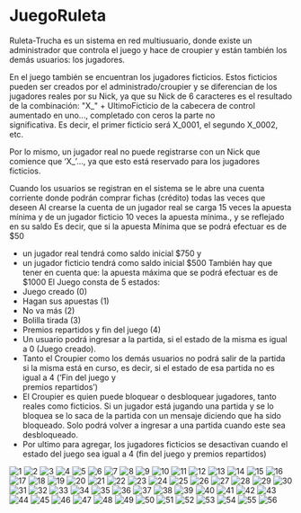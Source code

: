 # JuegoRuleta

  Ruleta-Trucha es un sistema en red multiusuario, donde existe un administrador que controla el juego y hace de croupier y están también los demás usuarios: los jugadores.
  
  En el juego también se encuentran los jugadores ficticios. Estos ficticios pueden ser creados por el administrado/croupier y se diferencian de los jugadores reales por su       Nick, ya que su Nick de 6 caracteres es el resultado de la combinación: "X_" + UltimoFicticio de la cabecera de control aumentado en uno..., completado con ceros la parte no  
  significativa. Es decir, el primer ficticio será X_0001, el segundo X_0002, etc. 
  
  Por lo mismo, un jugador real no puede registrarse con un Nick que comience que ‘X_’…, ya que esto está reservado para los jugadores ficticios.
  
  Cuando los usuarios se registran en el sistema se le abre una cuenta corriente donde podrán comprar fichas (crédito) todas las veces que deseen
  Al crearse la cuenta de un jugador real se carga 15 veces la apuesta mínima y de un jugador ficticio 10 veces la apuesta mínima., y se reflejado en su saldo
  Es decir, que si la apuesta Mínima que se podrá efectuar es de $50
  * un jugador real tendrá como saldo inicial $750 y 
  * un jugador ficticio tendrá como saldo inicial $500
  También hay que tener en cuenta que: la apuesta máxima que se podrá efectuar es de $1000
  El Juego consta de 5 estados: 
  * Juego creado (0) 
  * Hagan sus apuestas (1) 
  * No va más (2)
  * Bolilla tirada (3) 
  * Premios repartidos y fin del juego (4)
  * Un usuario podrá ingresar a la partida, si el estado de la misma es igual a 0 (Juego creado).                                                              
  * Tanto el Croupier como los demás usuarios no podrá salir de la partida si la misma está en curso, es decir, si el estado de esa partida no es igual a 4 (‘Fin del juego y    
    premios repartidos’)
  * El Croupier es quien puede bloquear o desbloquear jugadores, tanto reales como ficticios. Si un jugador está jugando una partida y se lo bloquea se lo saca de la partida con    un mensaje diciendo que ha sido bloqueado. Solo podrá volver a ingresar a una partida cuando este sea desbloqueado.
  * Por ultimo para agregar, los jugadores ficticios se desactivan cuando el estado del juego sea igual a 4 (fin del juego y premios repartidos)



![1](https://user-images.githubusercontent.com/79773876/116770646-a4c2c980-aa1b-11eb-9a44-f0572d3ce053.png)
![2](https://user-images.githubusercontent.com/79773876/116770647-a4c2c980-aa1b-11eb-96e9-30be8e739021.png)
![3](https://user-images.githubusercontent.com/79773876/116770649-a55b6000-aa1b-11eb-8b47-301d7a9e1554.png)
![4](https://user-images.githubusercontent.com/79773876/116770650-a5f3f680-aa1b-11eb-964d-a13c8e35c37f.png)
![5](https://user-images.githubusercontent.com/79773876/116770652-a5f3f680-aa1b-11eb-94f8-c5fbbd6a5064.png)
![6](https://user-images.githubusercontent.com/79773876/116770654-a68c8d00-aa1b-11eb-84a8-009b26069405.png)
![7](https://user-images.githubusercontent.com/79773876/116770655-a68c8d00-aa1b-11eb-8dbb-59d095eb64f9.png)
![8](https://user-images.githubusercontent.com/79773876/116770656-a7252380-aa1b-11eb-8278-c8a9c28c078a.png)
![9](https://user-images.githubusercontent.com/79773876/116770657-a7bdba00-aa1b-11eb-8e60-d49a2a8b2502.png)
![10](https://user-images.githubusercontent.com/79773876/116770658-a8565080-aa1b-11eb-8d3b-385f65cd4708.png)
![11](https://user-images.githubusercontent.com/79773876/116770660-a8eee700-aa1b-11eb-9859-007853f50350.png)
![12](https://user-images.githubusercontent.com/79773876/116770661-a8eee700-aa1b-11eb-9aee-9c6ba9abda2b.png)
![13](https://user-images.githubusercontent.com/79773876/116770662-a9877d80-aa1b-11eb-9d76-a85151618e69.png)
![14](https://user-images.githubusercontent.com/79773876/116770595-9379bd00-aa1b-11eb-8b51-989135187e70.png)
![15](https://user-images.githubusercontent.com/79773876/116770596-95438080-aa1b-11eb-9cae-25b3c755aed0.png)
![16](https://user-images.githubusercontent.com/79773876/116770597-95438080-aa1b-11eb-8934-4c7762a83b32.png)
![17](https://user-images.githubusercontent.com/79773876/116770598-95dc1700-aa1b-11eb-959a-cb5d32f21d01.png)
![18](https://user-images.githubusercontent.com/79773876/116770599-9674ad80-aa1b-11eb-838e-0c46b79435bc.png)
![19](https://user-images.githubusercontent.com/79773876/116770600-970d4400-aa1b-11eb-91cc-205b9957b40b.png)
![20](https://user-images.githubusercontent.com/79773876/116770601-97a5da80-aa1b-11eb-97be-3cd1f262a80a.png)
![21](https://user-images.githubusercontent.com/79773876/116770602-983e7100-aa1b-11eb-8706-9e5bc75d8d7a.png)
![22](https://user-images.githubusercontent.com/79773876/116770604-98d70780-aa1b-11eb-9bf2-ce74cffc891e.png)
![23](https://user-images.githubusercontent.com/79773876/116770606-996f9e00-aa1b-11eb-806b-267e735550aa.png)
![24](https://user-images.githubusercontent.com/79773876/116770607-996f9e00-aa1b-11eb-9d5d-0ec3d3cdefa1.png)
![25](https://user-images.githubusercontent.com/79773876/116770610-9a083480-aa1b-11eb-84ac-c77d1687796b.png)
![26](https://user-images.githubusercontent.com/79773876/116770611-9a083480-aa1b-11eb-8c99-072afd7014a3.png)
![27](https://user-images.githubusercontent.com/79773876/116770612-9aa0cb00-aa1b-11eb-9d39-55146200f37d.png)
![28](https://user-images.githubusercontent.com/79773876/116770613-9b396180-aa1b-11eb-8c68-53c3b2a1c616.png)
![29](https://user-images.githubusercontent.com/79773876/116770614-9b396180-aa1b-11eb-9746-16534e6a9293.png)
![30](https://user-images.githubusercontent.com/79773876/116770615-9bd1f800-aa1b-11eb-85a2-91c536aaca3d.png)
![31](https://user-images.githubusercontent.com/79773876/116770616-9bd1f800-aa1b-11eb-990e-e9ca0fc49b5a.png)
![32](https://user-images.githubusercontent.com/79773876/116770617-9c6a8e80-aa1b-11eb-94da-5a23cb505298.png)
![33](https://user-images.githubusercontent.com/79773876/116770618-9c6a8e80-aa1b-11eb-974d-dfb76770f7fa.png)
![34](https://user-images.githubusercontent.com/79773876/116770619-9d032500-aa1b-11eb-8ca3-8760b44a3de4.png)
![35](https://user-images.githubusercontent.com/79773876/116770620-9d032500-aa1b-11eb-85cd-5fa49472c160.png)
![36](https://user-images.githubusercontent.com/79773876/116770621-9d9bbb80-aa1b-11eb-9b46-3278d6015721.png)
![37](https://user-images.githubusercontent.com/79773876/116770622-9d9bbb80-aa1b-11eb-96bb-e451958cb2d5.png)
![38](https://user-images.githubusercontent.com/79773876/116770623-9e345200-aa1b-11eb-81b1-491f7d20105a.png)
![39](https://user-images.githubusercontent.com/79773876/116770624-9e345200-aa1b-11eb-9787-11c9d43a5ef4.png)
![40](https://user-images.githubusercontent.com/79773876/116770626-9ecce880-aa1b-11eb-8899-23651d2e9317.png)
![41](https://user-images.githubusercontent.com/79773876/116770628-9ecce880-aa1b-11eb-98ab-625fbda7c45a.png)
![42](https://user-images.githubusercontent.com/79773876/116770629-9f657f00-aa1b-11eb-8384-7fc60edb182f.png)
![43](https://user-images.githubusercontent.com/79773876/116770630-9ffe1580-aa1b-11eb-94bf-0af9c6080a12.png)
![44](https://user-images.githubusercontent.com/79773876/116770631-9ffe1580-aa1b-11eb-9fc3-d93c82e1a7a2.png)
![45](https://user-images.githubusercontent.com/79773876/116770632-a096ac00-aa1b-11eb-9e9d-1e42dba1937b.png)
![46](https://user-images.githubusercontent.com/79773876/116770633-a12f4280-aa1b-11eb-8fea-68c54afa680b.png)
![47](https://user-images.githubusercontent.com/79773876/116770635-a12f4280-aa1b-11eb-8926-ffab0b07ca90.png)
![48](https://user-images.githubusercontent.com/79773876/116770636-a1c7d900-aa1b-11eb-8da8-33aa140f6efb.png)
![49](https://user-images.githubusercontent.com/79773876/116770637-a1c7d900-aa1b-11eb-93f3-01998a389097.png)
![50](https://user-images.githubusercontent.com/79773876/116770639-a2606f80-aa1b-11eb-9ecf-c82d2b91ffc8.png)
![51](https://user-images.githubusercontent.com/79773876/116770640-a2606f80-aa1b-11eb-8889-be43762f987a.png)
![52](https://user-images.githubusercontent.com/79773876/116770641-a2f90600-aa1b-11eb-8954-37df32182371.png)
![53](https://user-images.githubusercontent.com/79773876/116770642-a2f90600-aa1b-11eb-98f1-3105893b3f65.png)
![54](https://user-images.githubusercontent.com/79773876/116770643-a3919c80-aa1b-11eb-8cb7-688ecd4c3a5e.png)
![55](https://user-images.githubusercontent.com/79773876/116770644-a3919c80-aa1b-11eb-8564-e1c8967d2afd.png)
![56](https://user-images.githubusercontent.com/79773876/116770645-a42a3300-aa1b-11eb-8b43-0327cdd09ec1.png)


